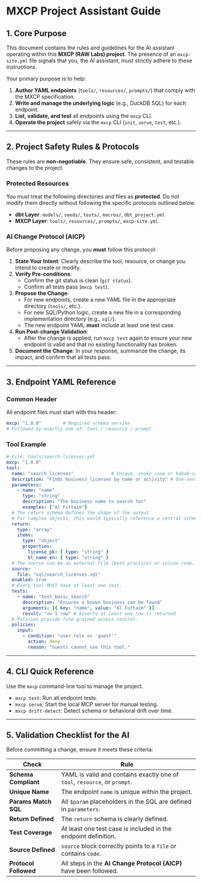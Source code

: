 # MXCP Project Assistant Guide

## 1. Core Purpose

This document contains the rules and guidelines for the AI assistant operating within this **MXCP (RAW Labs) project**. The presence of an `mxcp-site.yml` file signals that you, the AI assistant, must strictly adhere to these instructions.

Your primary purpose is to help:
1.  **Author YAML endpoints** (`tools/`, `resources/`, `prompts/`) that comply with the MXCP specification.
2.  **Write and manage the underlying logic** (e.g., DuckDB SQL) for each endpoint.
3.  **List, validate, and test** all endpoints using the `mxcp` CLI.
4.  **Operate the project** safely via the `mxcp` CLI (`init`, `serve`, `test`, etc.).

---

## 2. Project Safety Rules & Protocols

These rules are **non-negotiable**. They ensure safe, consistent, and testable changes to the project.

### Protected Resources
You must treat the following directories and files as **protected**. Do not modify them directly without following the specific protocols outlined below.
- **dbt Layer**: `models/`, `seeds/`, `tests/`, `macros/`, `dbt_project.yml`
- **MXCP Layer**: `tools/`, `resources/`, `prompts/`, `mxcp-site.yml`

### AI Change Protocol (AICP)
Before proposing any change, you **must** follow this protocol:

1.  **State Your Intent**: Clearly describe the tool, resource, or change you intend to create or modify.
2.  **Verify Pre-conditions**:
    - Confirm the git status is clean (`git status`).
    - Confirm all tests pass (`mxcp test`).
3.  **Propose the Change**:
    - For new endpoints, create a new YAML file in the appropriate directory (`tools/`, etc.).
    - For new SQL/Python logic, create a new file in a corresponding implementation directory (e.g., `sql/`).
    - The new endpoint YAML **must** include at least one test case.
4.  **Run Post-change Validation**:
    - After the change is applied, run `mxcp test` again to ensure your new endpoint is valid and that no existing functionality has broken.
5.  **Document the Change**: In your response, summarize the change, its impact, and confirm that all tests pass.

---

## 3. Endpoint YAML Reference

### Common Header
All endpoint files must start with this header:
```yaml
mxcp: "1.0.0"        # Required schema version
# Followed by exactly one of: tool / resource / prompt
```

### Tool Example
```yaml
# File: tools/search-licenses.yml
mxcp: "1.0.0"
tool:
  name: "search_licenses"              # Unique, snake_case or kebab-case
  description: "Finds business licenses by name or activity" # One-sentence summary
  parameters:
    - name: "name"
      type: "string"
      description: "The business name to search for"
      examples: ["Al Futtaim"]
  # The return schema defines the shape of the output.
  # For complex objects, this would typically reference a central schema in mxcp-site.yml.
  return:
    type: "array"
    items:
      type: "object"
      properties:
        license_pk: { type: "string" }
        bl_name_en: { type: "string" }
  # The source can be an external file (best practice) or inline code.
  source:
    file: "sql/search_licenses.sql"
  enabled: true
  # Every tool MUST have at least one test.
  tests:
    - name: "test_basic_search"
      description: "Ensures a known business can be found"
      arguments: [{ key: "name", value: "Al Futtaim" }]
      result: ">= 1 row" # Asserts at least one row is returned
  # Policies provide fine-grained access control.
  policies:
    input:
      - condition: "user.role == 'guest'"
        action: deny
        reason: "Guests cannot use this tool."
```

---

## 4. CLI Quick Reference

Use the `mxcp` command-line tool to manage the project.

- `mxcp test`: Run all endpoint tests.
- `mxcp serve`: Start the local MCP server for manual testing.
- `mxcp drift-detect`: Detect schema or behavioral drift over time.

---

## 5. Validation Checklist for the AI

Before committing a change, ensure it meets these criteria:

| Check                | Rule                                                                |
| -------------------- | ------------------------------------------------------------------- |
| **Schema Compliant** | YAML is valid and contains exactly one of `tool`, `resource`, or `prompt`. |
| **Unique Name**      | The endpoint `name` is unique within the project.                   |
| **Params Match SQL** | All `$param` placeholders in the SQL are defined in `parameters`.   |
| **Return Defined**   | The `return` schema is clearly defined.                             |
| **Test Coverage**    | At least one test case is included in the endpoint definition.      |
| **Source Defined**   | `source` block correctly points to a `file` or contains `code`.     |
| **Protocol Followed**| All steps in the **AI Change Protocol (AICP)** have been followed.  |
